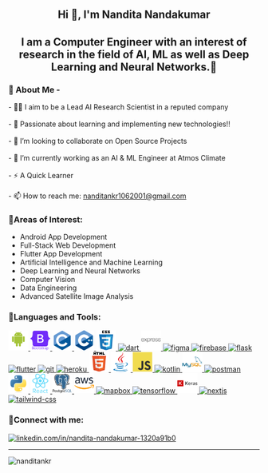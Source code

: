 <h2 align="center">Hi 👋, I'm Nandita Nandakumar </h2>
<h2 align="center">I am a Computer Engineer with an interest of research in the field of AI, ML as well as Deep Learning and Neural Networks.📜</h2>
<h3> 📜 About Me -</h3>
- 👩‍💼 I aim to be a Lead AI Research Scientist in a reputed company <br> <br>
- 👀 Passionate about learning and implementing new technologies!! <br> <br> 
- 👯 I’m looking to collaborate on Open Source Projects <br> <br> 
- 🌱 I’m currently working as an AI & ML Engineer at Atmos Climate <br> <br> 
- ⚡ A Quick Learner <br> <br> 
- 📫 How to reach me: <a href ="mailto: nanditankr1062001@gmail.com">nanditankr1062001@gmail.com</a> <br>
<h3> 💭Areas of Interest: </h3>
<ul>
<li> Android App Development </li>
<li> Full-Stack Web Development </li>
<li> Flutter App Development </li>
<li> Artificial Intelligence and Machine Learning </li>
<li> Deep Learning and Neural Networks</li>
<li> Computer Vision </li>
<li> Data Engineering </li>
<li> Advanced Satellite Image Analysis </li>
</ul>
<h3 align="left"> 🔧Languages and Tools:</h3>
<p align="left"> <a href="https://developer.android.com" target="_blank"> <img src="https://raw.githubusercontent.com/devicons/devicon/master/icons/android/android-original-wordmark.svg" alt="android" width="40" height="40"/> </a> <a href="https://getbootstrap.com" target="_blank"> <img src="https://raw.githubusercontent.com/devicons/devicon/master/icons/bootstrap/bootstrap-plain-wordmark.svg" alt="bootstrap" width="40" height="40"/> </a> <a href="https://www.cprogramming.com/" target="_blank"> <img src="https://raw.githubusercontent.com/devicons/devicon/master/icons/c/c-original.svg" alt="c" width="40" height="40"/> </a> <a href="https://www.w3schools.com/cpp/" target="_blank"> <img src="https://raw.githubusercontent.com/devicons/devicon/master/icons/cplusplus/cplusplus-original.svg" alt="cplusplus" width="40" height="40"/> </a> <a href="https://www.w3schools.com/css/" target="_blank"> <img src="https://raw.githubusercontent.com/devicons/devicon/master/icons/css3/css3-original-wordmark.svg" alt="css3" width="40" height="40"/> </a> <a href="https://dart.dev" target="_blank"> <img src="https://www.vectorlogo.zone/logos/dartlang/dartlang-icon.svg" alt="dart" width="40" height="40"/> </a> <a href="https://expressjs.com" target="_blank"> <img src="https://raw.githubusercontent.com/devicons/devicon/master/icons/express/express-original-wordmark.svg" alt="express" width="40" height="40"/> </a> <a href="https://www.figma.com/" target="_blank"> <img src="https://www.vectorlogo.zone/logos/figma/figma-icon.svg" alt="figma" width="40" height="40"/> </a> <a href="https://firebase.google.com/" target="_blank"> <img src="https://www.vectorlogo.zone/logos/firebase/firebase-icon.svg" alt="firebase" width="40" height="40"/> </a> <a href="https://flask.palletsprojects.com/" target="_blank"> <img src="https://www.vectorlogo.zone/logos/pocoo_flask/pocoo_flask-icon.svg" alt="flask" width="40" height="40"/> </a> <a href="https://flutter.dev" target="_blank"> <img src="https://www.vectorlogo.zone/logos/flutterio/flutterio-icon.svg" alt="flutter" width="40" height="40"/> </a> <a href="https://git-scm.com/" target="_blank"> <img src="https://www.vectorlogo.zone/logos/git-scm/git-scm-icon.svg" alt="git" width="40" height="40"/> </a> <a href="https://heroku.com" target="_blank"> <img src="https://www.vectorlogo.zone/logos/heroku/heroku-icon.svg" alt="heroku" width="40" height="40"/> </a> <a href="https://www.w3.org/html/" target="_blank"> <img src="https://raw.githubusercontent.com/devicons/devicon/master/icons/html5/html5-original-wordmark.svg" alt="html5" width="40" height="40"/> </a> <a href="https://www.java.com" target="_blank"> <img src="https://raw.githubusercontent.com/devicons/devicon/master/icons/java/java-original.svg" alt="java" width="40" height="40"/> </a> <a href="https://developer.mozilla.org/en-US/docs/Web/JavaScript" target="_blank"> <img src="https://raw.githubusercontent.com/devicons/devicon/master/icons/javascript/javascript-original.svg" alt="javascript" width="40" height="40"/> </a> <a href="https://kotlinlang.org" target="_blank"> <img src="https://www.vectorlogo.zone/logos/kotlinlang/kotlinlang-icon.svg" alt="kotlin" width="40" height="40"/> </a> <a href="https://www.mysql.com/" target="_blank"> <img src="https://raw.githubusercontent.com/devicons/devicon/master/icons/mysql/mysql-original-wordmark.svg" alt="mysql" width="40" height="40"/> </a> <a href="https://postman.com" target="_blank"> <img src="https://www.vectorlogo.zone/logos/getpostman/getpostman-icon.svg" alt="postman" width="40" height="40"/> </a> <a href="https://www.python.org" target="_blank"> <img src="https://raw.githubusercontent.com/devicons/devicon/master/icons/python/python-original.svg" alt="python" width="40" height="40"/> </a> <a href="https://reactjs.org/" target="_blank"> <img src="https://raw.githubusercontent.com/devicons/devicon/master/icons/react/react-original-wordmark.svg" alt="react" width="40" height="40"/> </a> 
<a href="https://www.postgresql.org/" target="_blank"> 
    <img src="https://raw.githubusercontent.com/devicons/devicon/master/icons/postgresql/postgresql-original-wordmark.svg" alt="postgresql" width="40" height="40"/> 
</a> 
<a href="https://aws.amazon.com/" target="_blank"> 
    <img src="https://raw.githubusercontent.com/devicons/devicon/master/icons/amazonwebservices/amazonwebservices-original-wordmark.svg" alt="aws" width="40" height="40"/> 
</a> 
<a href="https://www.mapbox.com/" target="_blank"> 
    <img src="https://www.vectorlogo.zone/logos/mapbox/mapbox-icon.svg" alt="mapbox" width="40" height="40"/> 
</a> 
<a href="https://www.tensorflow.org/" target="_blank"> 
    <img src="https://www.vectorlogo.zone/logos/tensorflow/tensorflow-icon.svg" alt="tensorflow" width="40" height="40"/> 
</a> 
<a href="https://en.wikipedia.org/wiki/Artificial_neural_network" target="_blank"> 
    <img src="https://raw.githubusercontent.com/devicons/devicon/master/icons/keras/keras-original-wordmark.svg" alt="neural-networks" width="40" height="40"/> 
</a> 
<a href="https://nextjs.org/" target="_blank"> 
    <img src="https://www.vectorlogo.zone/logos/nextjs/nextjs-icon.svg" alt="nextjs" width="40" height="40"/> 
</a> 
<a href="https://tailwindcss.com/" target="_blank"> 
    <img src="https://www.vectorlogo.zone/logos/tailwindcss/tailwindcss-icon.svg" alt="tailwind-css" width="40" height="40"/> 
</a>

 </p>
<h3 align="left"> 🤝Connect with me:</h3>
<p align="left">
<a href="https://www.linkedin.com/in/nandita-nandakumar-1320a91b0?lipi=urn%3Ali%3Apage%3Ad_flagship3_profile_view_base_contact_details%3BBTmX4qCxTkybRSj3V5M%2FPw%3D%3D" target="blank"><img align="center" src="https://raw.githubusercontent.com/rahuldkjain/github-profile-readme-generator/master/src/images/icons/Social/linked-in-alt.svg" alt="linkedin.com/in/nandita-nandakumar-1320a91b0" height="30" width="40" /></a>
</p>
<hr>
<p align="left"> <img src="https://komarev.com/ghpvc/?username=nanditankr&label=Profile%20views&color=0e75b6&style=flat" alt="nanditankr" /> </p>
